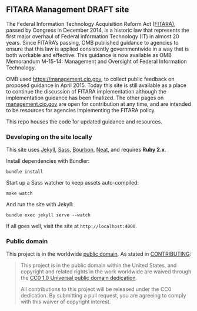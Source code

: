 ## FITARA Management DRAFT site

The Federal Information Technology Acquisition Reform Act ([FITARA)](https://www.congress.gov/113/plaws/publ291/PLAW-113publ291.pdf#page=148]), passed by Congress in December 2014, is a historic law that represents the first major overhaul of Federal information Technology (IT) in almost 20 years.  Since FITARA’s passing, OMB published guidance to agencies to ensure that this law is applied consistently governmentwide in a way that is both workable and effective. This guidance is now available as OMB Memorandum M-15-14: Management and Oversight of Federal Information Technology.

OMB used https://management.cio.gov, to collect public feedback on proposed guidance in April 2015. Today this site is still available as a place to continue the discussion of FITARA implementation although the implementation guidance has been finalized. The other pages on [management.cio.gov](https://management.cio.gov) are open for contribution at any time, and are intended to be resources for agencies implementing the FITARA policy.

This repo houses the code for updated guidance and resources. 

### Developing on the site locally

This site uses [Jekyll](http://jekyllrb.com), [Sass](http://sass-lang.com), [Bourbon](http://bourbon.io), [Neat](http://neat.bourbon.io), and requires **Ruby 2.x**.

Install dependencies with Bundler:

```
bundle install
```

Start up a Sass watcher to keep assets auto-compiled:

```
make watch
```

And run the site with Jekyll:

```
bundle exec jekyll serve --watch
```

If all goes well, visit the site at `http://localhost:4000`.

### Public domain

This project is in the worldwide [public domain](LICENSE.md). As stated in [CONTRIBUTING](CONTRIBUTING.md):

> This project is in the public domain within the United States, and copyright and related rights in the work worldwide are waived through the [CC0 1.0 Universal public domain dedication](https://creativecommons.org/publicdomain/zero/1.0/).
>
> All contributions to this project will be released under the CC0 dedication. By submitting a pull request, you are agreeing to comply with this waiver of copyright interest.

